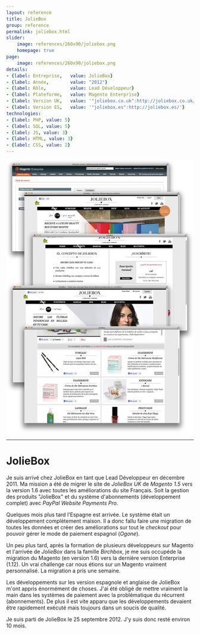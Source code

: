 ```yaml
---
layout: reference
title: JolieBox
group: reference
permalink: joliebox.html
slider:
    image: references/260x90/joliebox.png
    homepage: true
page:
    image: references/260x90/joliebox.png
details:
- {label: Entreprise,   value: JolieBox}
- {label: Année,        value: "2012"}
- {label: Rôle,         value: Lead Développeur}
- {label: Plateforme,   value: Magento Enterprise}
- {label: Version UK,   value: '"joliebox.co.uk":http://joliebox.co.uk/'}
- {label: Version ES,   value: '"joliebox.es":http://joliebox.es/'}
technologies:
- {label: PHP, value: 5}
- {label: SQL, value: 5}
- {label: JS, value: 3}
- {label: HTML, value: 3}
- {label: CSS, value: 2}
---
```


![JolieBox Espagne & UK][main_image]

-----

# JolieBox

Je suis arrivé chez JolieBox en tant que Lead Développeur en décembre 2011.
Ma mission a été de migrer le site de _JolieBox UK_ de _Magento 1.5_ vers la version 1.6 avec toutes les améliorations du site Français.
Soit la gestion des produits "JolieBox" et du système d'abonnements (développement complet) avec _PayPal Website Payments Pro_.

Quelques mois plus tard l'Espagne est arrivée. Le système était un développement complètement maison. Il a donc fallu faire une migration de toutes les données et créer des améliorations sur tout le _checkout_ pour pouvoir gérer le mode de paiement espagnol (_Ogone_).

Un peu plus tard, après la formation de plusieurs développeurs sur Magento et l'arrivée de _JolieBox_ dans la famille _Birchbox_, je me suis occupéde la migration du Magento (en version 1.6) vers la dernière version Enterprise (1.12).
Un vrai challenge car nous étions sur un Magento vraiment personnalisé. La migration a pris une semaine.

Les développements sur les version espagnole et anglaise de JolieBox m'ont appris énormément de choses. J'ai été obligé de mettre vraiment la main dans les systèmes de paiement avec la problématique du récurrent (abonnements).
De plus il est vite apparu que les développements devaient être rapidement exécuté mais toujours dans un soucis de qualité.

Je suis parti de JolieBox le 25 septembre 2012. J'y suis donc resté environ 10 mois.


[main_image]: /images/references/joliebox.png "JolieBox Espagne & UK"
